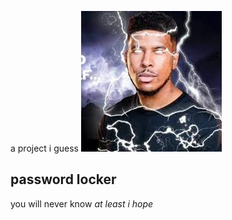 a project i guess
![alt text](https://raw.githubusercontent.com/ReSteGuy/myfriendssite/main/readmeimg/youshould.png)
## password locker
you will never know
*at least i hope*
